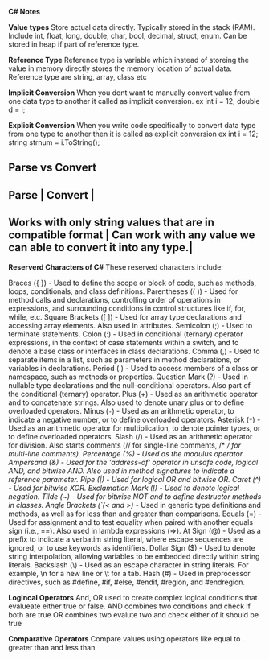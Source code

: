 **C# Notes**

**Value types**
Store actual data directly. Typically stored in the stack (RAM). 
Include int, float, long, double, char, bool, decimal, struct, enum.
Can be stored in heap if part of reference type.

**Reference Type**
Reference type is variable which instead of storeing the value in memory directly stores the memory location of actual data.
Reference type are string, array, class etc

**Implicit Conversion**
When you dont want to manually convert value from one data type to another it called as implicit conversion.
ex 
int i = 12;
double d = i;

**Explicit Conversion**
When you write code specifically to convert data type from one type to another then it is called as explicit conversion
ex 
int i = 12;
string strnum = i.ToString();

**Parse vs Convert**
-------------------------------------------------------------------------------------------------------------------------------
Parse                                                        | Convert                                                         |
-------------------------------------------------------------------------------------------------------------------------------
Works with only string values that are in compatible format  | Can work with any value we can able to convert it into any type.|
-------------------------------------------------------------------------------------------------------------------------------

**Reserverd Characters of C#**
These reserved characters include:

Braces ({ }) - Used to define the scope or block of code, such as methods, loops, conditionals, and class definitions.
Parentheses (( )) - Used for method calls and declarations, controlling order of operations in expressions, and surrounding conditions in control structures like if, for, while, etc.
Square Brackets ([ ]) - Used for array type declarations and accessing array elements. Also used in attributes.
Semicolon (;) - Used to terminate statements.
Colon (:) - Used in conditional (ternary) operator expressions, in the context of case statements within a switch, and to denote a base class or interfaces in class declarations.
Comma (,) - Used to separate items in a list, such as parameters in method declarations, or variables in declarations.
Period (.) - Used to access members of a class or namespace, such as methods or properties.
Question Mark (?) - Used in nullable type declarations and the null-conditional operators. Also part of the conditional (ternary) operator.
Plus (+) - Used as an arithmetic operator and to concatenate strings. Also used to denote unary plus or to define overloaded operators.
Minus (`-`) - Used as an arithmetic operator, to indicate a negative number, or to define overloaded operators.
Asterisk (`*`) - Used as an arithmetic operator for multiplication, to denote pointer types, or to define overloaded operators.
Slash (/) - Used as an arithmetic operator for division. Also starts comments (// for single-line comments, /* */ for multi-line comments).
Percentage (%) - Used as the modulus operator.
Ampersand (&) - Used for the 'address-of' operator in unsafe code, logical AND, and bitwise AND. Also used in method signatures to indicate a reference parameter.
Pipe (|) - Used for logical OR and bitwise OR.
Caret (^) - Used for bitwise XOR.
Exclamation Mark (!) - Used to denote logical negation.
Tilde (~) - Used for bitwise NOT and to define destructor methods in classes.
*Angle Brackets (`(< and >)** - Used in generic type definitions and methods, as well as for less than and greater than comparisons.
Equals (=) - Used for assignment and to test equality when paired with another equals sign (i.e., ==). Also used in lambda expressions (=>).
At Sign (@) - Used as a prefix to indicate a verbatim string literal, where escape sequences are ignored, or to use keywords as identifiers.
Dollar Sign ($) - Used to denote string interpolation, allowing variables to be embedded directly within string literals.
Backslash (\\) - Used as an escape character in string literals. For example, \\n for a new line or \\t for a tab.
Hash (#) - Used in preprocessor directives, such as #define, #if, #else, #endif, #region, and #endregion.

**Logincal Operators**
And, OR used to create complex logical conditions that evalueate either true or false.
AND combines two conditions and check if both are true
OR combines two evalute two and check either of it should be true


**Comparative Operators**
Compare values using operators like equal to . greater than and less than.


